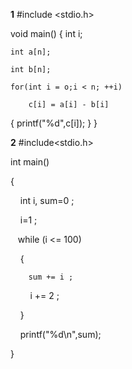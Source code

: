 **1**
#include <stdio.h>

void main()
{
    int i;

    int a[n];

    int b[n];

    for(int i = o;i < n; ++i)

        c[i] = a[i] - b[i]
{
    printf("%d",c[i]);
}
}

**2**
#include<stdio.h>

int main()

{

    int i, sum=0 ;

    i=1 ;

   while (i <= 100)

    {
    
        sum += i ;

        i += 2 ;

    }

    printf("%d\n",sum);

}


